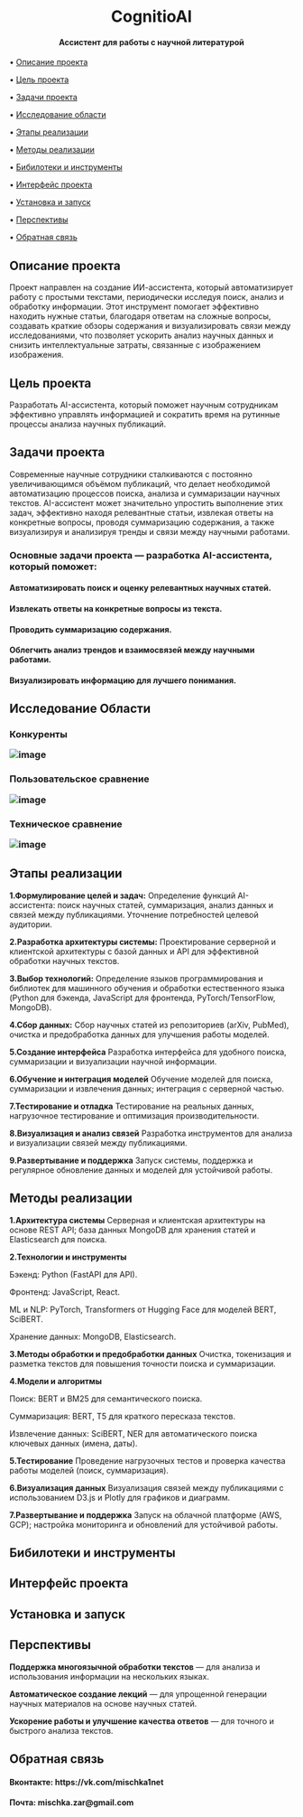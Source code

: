 <h1  align="center">CognitioAI
</h1>
  

<h4  align="center">Ассистент для работы с научной литературой</h4>

  
  

<p  align="center">

• <a  href="#Описание проекта">Описание проекта</a> 

• <a  href="#Цель-проекта">Цель проекта</a>

• <a  href="#задачи-проекта">Задачи проекта</a>

• <a  href="#исследование-области">Исследование области</a>

• <a  href="#этапы-реализации">Этапы реализации</a>

• <a  href="#методы-реализации">Методы реализации</a>

• <a  href="#бибилотеки-и-инструменты">Бибилотеки и инструменты</a>

• <a  href="#Интерфейс-проекта">Интерфейс проекта</a>

• <a  href="#установка-и-запуск">Установка и запуск</a>

• <a  href="#перспективы">Перспективы</a>

• <a  href="#обратная-связь">Обратная связь</a>

</p>

  
  

## Описание проекта
Проект направлен на создание ИИ-ассистента, который автоматизирует работу с простыми текстами, периодически исследуя поиск, анализ и обработку информации. Этот инструмент помогает эффективно находить нужные статьи, благодаря ответам на сложные вопросы, создавать краткие обзоры содержания и визуализировать связи между исследованиями, что позволяет ускорить анализ научных данных и снизить интеллектуальные затраты, связанные с изображением изображения.


## Цель проекта
Разработать AI-ассистента, который поможет научным сотрудникам эффективно управлять информацией и сократить время на рутинные процессы анализа научных публикаций.


## Задачи проекта
Современные научные сотрудники сталкиваются с постоянно увеличивающимся объёмом публикаций, что делает необходимой автоматизацию процессов поиска, анализа и суммаризации научных текстов. AI-ассистент может значительно упростить выполнение этих задач, эффективно находя релевантные статьи, извлекая ответы на конкретные вопросы, проводя суммаризацию содержания, а также визуализируя и анализируя тренды и связи между научными работами.
<h3  align="left"> Основные задачи проекта — разработка AI-ассистента, который поможет:
<h4  align="left"> Автоматизировать поиск и оценку релевантных научных статей.
<h4  align="left"> Извлекать ответы на конкретные вопросы из текста.
<h4  align="left"> Проводить суммаризацию содержания.
<h4 align="left"> Облегчить анализ трендов и взаимосвязей между научными работами.
<h4  align="left"> Визуализировать информацию для лучшего понимания.


## Исследование Области
<h3  align="left">Конкуренты 
  
![image](https://github.com/user-attachments/assets/f97640b5-e81e-4a60-b2d0-6d63cefd5a79)


<h3  align="left">Пользовательское сравнение

![image](https://github.com/user-attachments/assets/3481d41f-0fcb-4a0a-bedf-2468225fed3a)

<h3  align="left">Техническое сравнение 

![image](https://github.com/user-attachments/assets/4aafb4fd-e38b-4aee-ad52-4c64690c6640)

## Этапы реализации
**1.Формулирование целей и задач:** Определение функций AI-ассистента: поиск научных статей, суммаризация, анализ данных и связей между публикациями. Уточнение потребностей целевой аудитории.

**2.Разработка архитектуры системы:** Проектирование серверной и клиентской архитектуры с базой данных и API для эффективной обработки научных текстов.

**3.Выбор технологий:** Определение языков программирования и библиотек для машинного обучения и обработки естественного языка (Python для бэкенда, JavaScript для фронтенда, PyTorch/TensorFlow, MongoDB).

**4.Сбор данных:** Сбор научных статей из репозиториев (arXiv, PubMed), очистка и предобработка данных для улучшения работы моделей.

**5.Создание интерфейса** Разработка интерфейса для удобного поиска, суммаризации и визуализации научной информации.

**6.Обучение и интеграция моделей** Обучение моделей для поиска, суммаризации и извлечения данных; интеграция с серверной частью.

**7.Тестирование и отладка** Тестирование на реальных данных, нагрузочное тестирование и оптимизация производительности.

**8.Визуализация и анализ связей** Разработка инструментов для анализа и визуализации связей между публикациями.

**9.Развертывание и поддержка** Запуск системы, поддержка и регулярное обновление данных и моделей для устойчивой работы.

## Методы реализации
**1.Архитектура системы** Серверная и клиентская архитектуры на основе REST API; база данных MongoDB для хранения статей и Elasticsearch для поиска.


**2.Технологии и инструменты**

Бэкенд: Python (FastAPI для API).

Фронтенд: JavaScript, React.

ML и NLP: PyTorch, Transformers от Hugging Face для моделей BERT, SciBERT.

Хранение данных: MongoDB, Elasticsearch.


**3.Методы обработки и предобработки данных** Очистка, токенизация и разметка текстов для повышения точности поиска и суммаризации.

**4.Модели и алгоритмы**

Поиск: BERT и BM25 для семантического поиска.

Суммаризация: BERT, T5 для краткого пересказа текстов.

Извлечение данных: SciBERT, NER для автоматического поиска ключевых данных (имена, даты).


**5.Тестирование** Проведение нагрузочных тестов и проверка качества работы моделей (поиск, суммаризация).


**6.Визуализация данных** Визуализация связей между публикациями с использованием D3.js и Plotly для графиков и диаграмм.


**7.Развертывание и поддержка** Запуск на облачной платформе (AWS, GCP); настройка мониторинга и обновлений для устойчивой работы.




## Бибилотеки и инструменты

## Интерфейс проекта

## Установка и запуск

## Перспективы
**Поддержка многоязычной обработки текстов** — для анализа и использования информации на нескольких языках.

**Автоматическое создание лекций** — для упрощенной генерации научных материалов на основе научных статей.

**Ускорение работы и улучшение качества ответов** — для точного и быстрого анализа текстов.
  
## Обратная связь
<h4  align="left">Вконтакте: https://vk.com/mischka1net
<h4  align="left">Почта: mischka.zar@gmail.com






  
